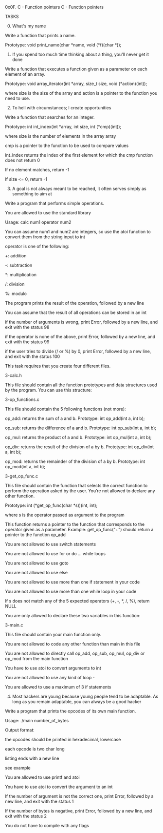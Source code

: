 0x0F. C - Function pointers
C - Function pointers

TASKS

0. What's my name

Write a function that prints a name.


Prototype: void print_name(char *name, void (*f)(char *));


1. If you spend too much time thinking about a thing, you'll never get it done

Write a function that executes a function given as a parameter on each element of an array.


Prototype: void array_iterator(int *array, size_t size, void (*action)(int));


where size is the size of the array and action is a pointer to the function you need to use.


2. To hell with circumstances; I create opportunities

Write a function that searches for an integer.


Prototype: int int_index(int *array, int size, int (*cmp)(int));


where size is the number of elements in the array array


cmp is a pointer to the function to be used to compare values


int_index returns the index of the first element for which the cmp function does not return 0


If no element matches, return -1


If size <= 0, return -1


3. A goal is not always meant to be reached, it often serves simply as something to aim at

Write a program that performs simple operations.


You are allowed to use the standard library


Usage: calc num1 operator num2


You can assume num1 and num2 are integers, so use the atoi function to convert them from the string input to int


operator is one of the following:


+: addition

-: subtraction

*: multiplication

/: division

%: modulo

The program prints the result of the operation, followed by a new line


You can assume that the result of all operations can be stored in an int


if the number of arguments is wrong, print Error, followed by a new line, and exit with the status 98


if the operator is none of the above, print Error, followed by a new line, and exit with the status 99


if the user tries to divide (/ or %) by 0, print Error, followed by a new line, and exit with the status 100


This task requires that you create four different files.


3-calc.h

This file should contain all the function prototypes and data structures used by the program. You can use this structure:

3-op_functions.c

This file should contain the 5 following functions (not more):


op_add: returns the sum of a and b. Prototype: int op_add(int a, int b);

op_sub: returns the difference of a and b. Prototype: int op_sub(int a, int b);

op_mul: returns the product of a and b. Prototype: int op_mul(int a, int b);

op_div: returns the result of the division of a by b. Prototype: int op_div(int a, int b);

op_mod: returns the remainder of the division of a by b. Prototype: int op_mod(int a, int b);

3-get_op_func.c

This file should contain the function that selects the correct function to perform the operation asked by the user. You’re not allowed to declare any other function.


Prototype: int (*get_op_func(char *s))(int, int);

where s is the operator passed as argument to the program

This function returns a pointer to the function that corresponds to the operator given as a parameter. Example: get_op_func("+") should return a pointer to the function op_add

You are not allowed to use switch statements

You are not allowed to use for or do ... while loops

You are not allowed to use goto

You are not allowed to use else

You are not allowed to use more than one if statement in your code

You are not allowed to use more than one while loop in your code

If s does not match any of the 5 expected operators (+, -, *, /, %), return NULL

You are only allowed to declare these two variables in this function:

3-main.c

This file should contain your main function only.


You are not allowed to code any other function than main in this file

You are not allowed to directly call op_add, op_sub, op_mul, op_div or op_mod from the main function

You have to use atoi to convert arguments to int

You are not allowed to use any kind of loop -

You are allowed to use a maximum of 3 if statements

4. Most hackers are young because young people tend to be adaptable. As long as you remain adaptable, you can always be a good hacker

Write a program that prints the opcodes of its own main function.


Usage: ./main number_of_bytes


Output format:


the opcodes should be printed in hexadecimal, lowercase

each opcode is two char long

listing ends with a new line

see example

You are allowed to use printf and atoi


You have to use atoi to convert the argument to an int


If the number of argument is not the correct one, print Error, followed by a new line, and exit with the status 1


If the number of bytes is negative, print Error, followed by a new line, and exit with the status 2


You do not have to compile with any flags
